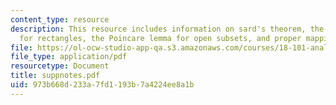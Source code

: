 ```yaml
---
content_type: resource
description: This resource includes information on sard's theorem, the poincare lemma
  for rectangles, the Poincare lemma for open subsets, and proper mappings.
file: https://ol-ocw-studio-app-qa.s3.amazonaws.com/courses/18-101-analysis-ii-fall-2005/973b668d233a7fd1193b7a4224ee8a1b_suppnotes.pdf
file_type: application/pdf
resourcetype: Document
title: suppnotes.pdf
uid: 973b668d-233a-7fd1-193b-7a4224ee8a1b
---
```

